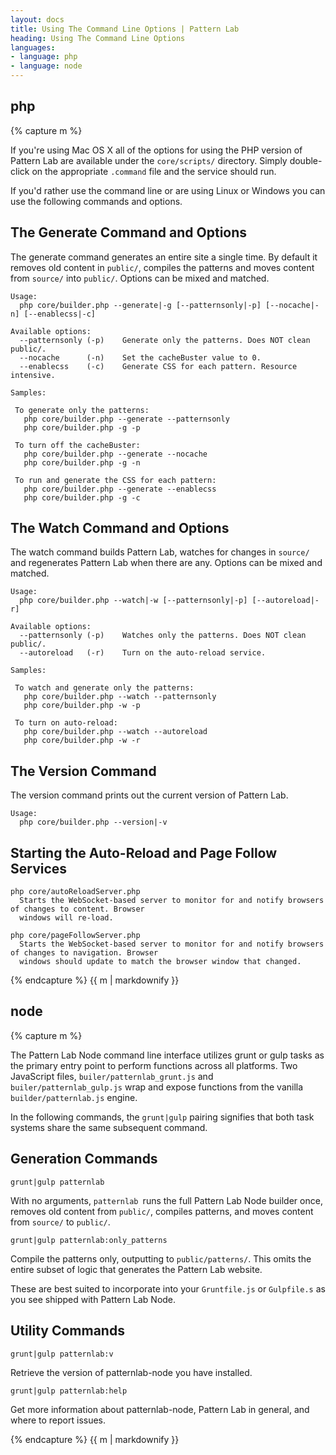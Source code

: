 ```yaml
---
layout: docs
title: Using The Command Line Options | Pattern Lab
heading: Using The Command Line Options
languages:
- language: php
- language: node
---
```


<!--- start php -->

<div class="tabs__panel" id="php">
<h2 class="language-title">php</h2>

{% capture m %}

If you're using Mac OS X all of the options for using the PHP version of Pattern Lab are available under the `core/scripts/` directory. Simply double-click on the appropriate `.command` file and the service should run. 

If you'd rather use the command line or are using Linux or Windows you can use the following commands and options.

## The Generate Command and Options

The generate command generates an entire site a single time. By default it removes old content in `public/`, compiles the patterns and moves content from `source/` into `public/`. Options can be mixed and matched.

```
Usage:
  php core/builder.php --generate|-g [--patternsonly|-p] [--nocache|-n] [--enablecss|-c] 

Available options:
  --patternsonly (-p)    Generate only the patterns. Does NOT clean public/.
  --nocache      (-n)    Set the cacheBuster value to 0.
  --enablecss    (-c)    Generate CSS for each pattern. Resource intensive.

Samples:

 To generate only the patterns:
   php core/builder.php --generate --patternsonly
   php core/builder.php -g -p

 To turn off the cacheBuster:
   php core/builder.php --generate --nocache
   php core/builder.php -g -n

 To run and generate the CSS for each pattern:
   php core/builder.php --generate --enablecss
   php core/builder.php -g -c
```

## The Watch Command and Options

The watch command builds Pattern Lab, watches for changes in `source/` and regenerates Pattern Lab when there are any. Options can be mixed and matched.

```
Usage:
  php core/builder.php --watch|-w [--patternsonly|-p] [--autoreload|-r] 

Available options:
  --patternsonly (-p)    Watches only the patterns. Does NOT clean public/.
  --autoreload   (-r)    Turn on the auto-reload service.

Samples:

 To watch and generate only the patterns:
   php core/builder.php --watch --patternsonly
   php core/builder.php -w -p

 To turn on auto-reload:
   php core/builder.php --watch --autoreload
   php core/builder.php -w -r
```

## The Version Command

The version command prints out the current version of Pattern Lab.

```
Usage:
  php core/builder.php --version|-v
```

## Starting the Auto-Reload and Page Follow Services

```
php core/autoReloadServer.php
  Starts the WebSocket-based server to monitor for and notify browsers of changes to content. Browser
  windows will re-load.

php core/pageFollowServer.php
  Starts the WebSocket-based server to monitor for and notify browsers of changes to navigation. Browser
  windows should update to match the browser window that changed.
```
      
{% endcapture %}
{{ m | markdownify }}

</div>      

<!--- end php -->

<!--- start node -->

<div class="tabs__panel" id="node">
<h2 class="language-title">node</h2>

{% capture m %}

The Pattern Lab Node command line interface utilizes grunt or gulp tasks as the primary entry point to perform functions across all platforms. Two JavaScript files, `builer/patternlab_grunt.js` and `builer/patternlab_gulp.js` wrap and expose functions from the vanilla  `builder/patternlab.js` engine.

In the following commands, the `grunt|gulp` pairing signifies that both task systems share the same subsequent command.   

## Generation Commands

`grunt|gulp patternlab`

With no arguments, `patternlab `runs the full Pattern Lab Node builder once, removes old content from `public/`, compiles patterns, and moves content from `source/` to `public/`.

`grunt|gulp patternlab:only_patterns`

Compile the patterns only, outputting to `public/patterns/`. This omits the entire subset of logic that generates the Pattern Lab website.

These are best suited to incorporate into your `Gruntfile.js` or `Gulpfile.s` as you see shipped with Pattern Lab Node.

## Utility Commands

`grunt|gulp patternlab:v`

Retrieve the version of patternlab-node you have installed.

`grunt|gulp patternlab:help`

Get more information about patternlab-node, Pattern Lab in general, and where to report issues.

{% endcapture %}
{{ m | markdownify }}

</div>

<!--- end node -->
